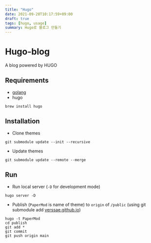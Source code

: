 ```yaml
---
title: "Hugo"
date: 2021-09-28T10:17:59+09:00
draft: true
tags: [hugo, usage]
summary: Hugo로 블로그 만들기
---
```

# Hugo-blog
A blog powered by HUGO 
## Requirements
* [golang](https://golang.org/dl/)
* hugo
```
brew install hugo
```
## Installation
* Clone themes 
```
git submodule update --init --recursive
```
* Update themes
```
git submodule update --remote --merge
```
## Run
* Run local server (`-D` for development mode)
```
hugo server -D
```
* Publish (`PaperMod` is name of theme) to `origin` of `/public` (using git submodule add [verssae.github.io](https://verssae.github.io))
```
hugo -t PaperMod
cd publish
git add *
git commit
git push origin main
```
